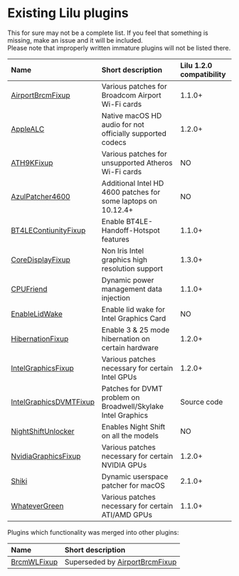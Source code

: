 Existing Lilu plugins
=====================

This for sure may not be a complete list. If you feel that something is missing, make an issue and it will be included.  
Please note that improperly written immature plugins will not be listed there.

| Name | Short description | Lilu 1.2.0 compatibility |
|:-----|:------------------|:----|
[AirportBrcmFixup](https://sourceforge.net/p/airportbrcmfixup) | Various patches for Broadcom Airport Wi-Fi cards | 1.1.0+
[AppleALC](https://github.com/vit9696/AppleALC) | Native macOS HD audio for not officially supported codecs | 1.2.0+
[ATH9KFixup](https://github.com/chunnann/ATH9KFixup) | Various patches for unsupported Atheros Wi-Fi cards | NO
[AzulPatcher4600](https://github.com/coderobe/AzulPatcher4600) | Additional Intel HD 4600 patches for some laptops on 10.12.4+ | NO
[BT4LEContiunityFixup](https://sourceforge.net/p/bt4lecontiunityfixup) | Enable BT4LE-Handoff-Hotspot features | 1.1.0+
[CoreDisplayFixup](https://github.com/PMheart/CoreDisplayFixup) | Non Iris Intel graphics high resolution support | 1.3.0+
[CPUFriend](https://github.com/PMheart/CPUFriend) | Dynamic power management data injection | 1.1.0+
[EnableLidWake](https://github.com/syscl/EnableLidWake) | Enable lid wake for Intel Graphics Card | NO
[HibernationFixup](https://sourceforge.net/p/hibernationfixup) | Enable 3 & 25 mode hibernation on certain hardware | 1.2.0+
[IntelGraphicsFixup](https://sourceforge.net/p/intelgraphicsfixup) | Various patches necessary for certain Intel GPUs | 1.2.0+
[IntelGraphicsDVMTFixup](https://github.com/BarbaraPalvin/IntelGraphicsDVMTFixup) | Patches for DVMT problem on Broadwell/Skylake Intel Graphics | Source code
[NightShiftUnlocker](https://github.com/Austere-J/NightShiftUnlocker) | Enables Night Shift on all the models | NO
[NvidiaGraphicsFixup](https://sourceforge.net/p/nvidiagraphicsfixup) | Various patches necessary for certain NVIDIA GPUs | 1.2.0+
[Shiki](https://github.com/vit9696/Shiki) | Dynamic userspace patcher for macOS | 2.1.0+
[WhateverGreen](https://github.com/vit9696/WhateverGreen) | Various patches necessary for certain ATI/AMD GPUs | 1.1.0+

Plugins which functionality was merged into other plugins:

| Name | Short description |
|:-----|:------------------|
[BrcmWLFixup](https://github.com/PMheart/BrcmWLFixup) | Superseded by [AirportBrcmFixup](https://sourceforge.net/p/airportbrcmfixup/)

